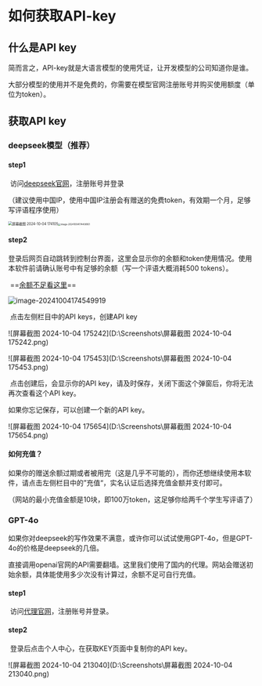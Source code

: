 # 如何获取API-key

## 什么是API key

​	简而言之，API-key就是大语言模型的使用凭证，让开发模型的公司知道你是谁。

​	大部分模型的使用并不是免费的，你需要在模型官网注册账号并购买使用额度（单位为token）。

## 获取API key

### deepseek模型（推荐）

#### step1

​	访问[deepseek官网](https://platform.deepseek.com/sign_in)，注册账号并登录

​	（建议使用中国IP，使用中国IP注册会有赠送的免费token，有效期一个月，足够写评语程序使用）

<img src="D:\Screenshots\屏幕截图 2024-10-04 174105.png" alt="屏幕截图 2024-10-04 174105" style="zoom:50%;" /><img src="C:\Users\admin\AppData\Roaming\Typora\typora-user-images\image-20241004174408161.png" alt="image-20241004174408161" style="zoom: 33%;" />

#### step2

​	登录后网页自动跳转到控制台界面，这里会显示你的余额和token使用情况。使用本软件前请确认账号中有足够的余额（写一个评语大概消耗500 tokens）。

​	==<a href="#lable">余额不足看这里</a>==





![image-20241004174549919](C:\Users\admin\AppData\Roaming\Typora\typora-user-images\image-20241004174549919.png)

​	点击左侧栏目中的API keys，创建API key

![屏幕截图 2024-10-04 175242](D:\Screenshots\屏幕截图 2024-10-04 175242.png)

![屏幕截图 2024-10-04 175453](D:\Screenshots\屏幕截图 2024-10-04 175453.png)

​	点击创建后，会显示你的API key，请及时保存，关闭下面这个弹窗后，你将无法再次查看这个API key。

如果你忘记保存，可以创建一个新的API key。

![屏幕截图 2024-10-04 175654](D:\Screenshots\屏幕截图 2024-10-04 175654.png)

#### <span id="lable">如何充值？</span>
​	如果你的赠送余额过期或者被用完（这是几乎不可能的），而你还想继续使用本软件，请点击左侧栏目中的”充值“，实名认证后选择充值金额并支付即可。

​	（网站的最小充值金额是10块，即100万token，这足够你给两千个学生写评语了）

### GPT-4o

​	如果你对deepseek的写作效果不满意，或许你可以试试使用GPT-4o，但是GPT-4o的价格是deepseek的几倍。

​	直接调用openai官网的API需要翻墙。这里我们使用了国内的代理。网站会赠送初始余额，具体能使用多少次没有计算过，余额不足可自行充值。

#### step1

​	访问[代理官网](https://agicto.com/login)，注册账号并登录。

#### step2

​	登录后点击个人中心，在获取KEY页面中复制你的API key。

![屏幕截图 2024-10-04 213040](D:\Screenshots\屏幕截图 2024-10-04 213040.png)




